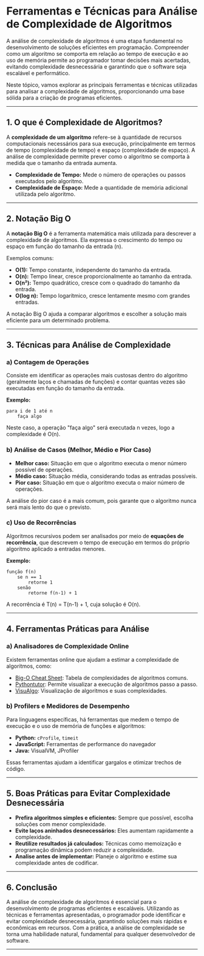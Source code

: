 
# Ferramentas e Técnicas para Análise de Complexidade de Algoritmos

A análise de complexidade de algoritmos é uma etapa fundamental no desenvolvimento de soluções eficientes em programação. Compreender como um algoritmo se comporta em relação ao tempo de execução e ao uso de memória permite ao programador tomar decisões mais acertadas, evitando complexidade desnecessária e garantindo que o software seja escalável e performático.

Neste tópico, vamos explorar as principais ferramentas e técnicas utilizadas para analisar a complexidade de algoritmos, proporcionando uma base sólida para a criação de programas eficientes.

---

## 1. O que é Complexidade de Algoritmos?

A **complexidade de um algoritmo** refere-se à quantidade de recursos computacionais necessários para sua execução, principalmente em termos de tempo (complexidade de tempo) e espaço (complexidade de espaço). A análise de complexidade permite prever como o algoritmo se comporta à medida que o tamanho da entrada aumenta.

- **Complexidade de Tempo:** Mede o número de operações ou passos executados pelo algoritmo.
- **Complexidade de Espaço:** Mede a quantidade de memória adicional utilizada pelo algoritmo.

---

## 2. Notação Big O

A **notação Big O** é a ferramenta matemática mais utilizada para descrever a complexidade de algoritmos. Ela expressa o crescimento do tempo ou espaço em função do tamanho da entrada (n).

Exemplos comuns:
- **O(1):** Tempo constante, independente do tamanho da entrada.
- **O(n):** Tempo linear, cresce proporcionalmente ao tamanho da entrada.
- **O(n²):** Tempo quadrático, cresce com o quadrado do tamanho da entrada.
- **O(log n):** Tempo logarítmico, cresce lentamente mesmo com grandes entradas.

A notação Big O ajuda a comparar algoritmos e escolher a solução mais eficiente para um determinado problema.

---

## 3. Técnicas para Análise de Complexidade

### a) Contagem de Operações

Consiste em identificar as operações mais custosas dentro do algoritmo (geralmente laços e chamadas de funções) e contar quantas vezes são executadas em função do tamanho da entrada.

**Exemplo:**
```pseudocode
para i de 1 até n
    faça algo
```
Neste caso, a operação "faça algo" será executada n vezes, logo a complexidade é O(n).

### b) Análise de Casos (Melhor, Médio e Pior Caso)

- **Melhor caso:** Situação em que o algoritmo executa o menor número possível de operações.
- **Médio caso:** Situação média, considerando todas as entradas possíveis.
- **Pior caso:** Situação em que o algoritmo executa o maior número de operações.

A análise do pior caso é a mais comum, pois garante que o algoritmo nunca será mais lento do que o previsto.

### c) Uso de Recorrências

Algoritmos recursivos podem ser analisados por meio de **equações de recorrência**, que descrevem o tempo de execução em termos do próprio algoritmo aplicado a entradas menores.

**Exemplo:**
```pseudocode
função f(n)
    se n == 1
        retorne 1
    senão
        retorne f(n-1) + 1
```
A recorrência é T(n) = T(n-1) + 1, cuja solução é O(n).

---

## 4. Ferramentas Práticas para Análise

### a) Analisadores de Complexidade Online

Existem ferramentas online que ajudam a estimar a complexidade de algoritmos, como:

- [Big-O Cheat Sheet](https://www.bigocheatsheet.com/): Tabela de complexidades de algoritmos comuns.
- [Pythontutor](https://pythontutor.com/): Permite visualizar a execução de algoritmos passo a passo.
- [VisuAlgo](https://visualgo.net/): Visualização de algoritmos e suas complexidades.

### b) Profilers e Medidores de Desempenho

Para linguagens específicas, há ferramentas que medem o tempo de execução e o uso de memória de funções e algoritmos:

- **Python:** `cProfile`, `timeit`
- **JavaScript:** Ferramentas de performance do navegador
- **Java:** VisualVM, JProfiler

Essas ferramentas ajudam a identificar gargalos e otimizar trechos de código.

---

## 5. Boas Práticas para Evitar Complexidade Desnecessária

- **Prefira algoritmos simples e eficientes:** Sempre que possível, escolha soluções com menor complexidade.
- **Evite laços aninhados desnecessários:** Eles aumentam rapidamente a complexidade.
- **Reutilize resultados já calculados:** Técnicas como memoização e programação dinâmica podem reduzir a complexidade.
- **Analise antes de implementar:** Planeje o algoritmo e estime sua complexidade antes de codificar.

---

## 6. Conclusão

A análise de complexidade de algoritmos é essencial para o desenvolvimento de programas eficientes e escaláveis. Utilizando as técnicas e ferramentas apresentadas, o programador pode identificar e evitar complexidade desnecessária, garantindo soluções mais rápidas e econômicas em recursos. Com a prática, a análise de complexidade se torna uma habilidade natural, fundamental para qualquer desenvolvedor de software.

---
```